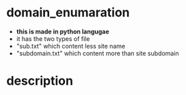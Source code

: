 # domain_enumaration
  - **this is made in python langugae**
  - it has the two types of file 
  - "sub.txt" which content less site name 
  - "subdomain.txt" which content more than  site subdomain
# description

